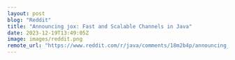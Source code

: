 ```yaml
---
layout: post
blog: "Reddit"
title: "Announcing jox: Fast and Scalable Channels in Java"
date: 2023-12-19T13:49:05Z
image: images/reddit.png
remote_url: "https://www.reddit.com/r/java/comments/18m2b4p/announcing_jox_fast_and_scalable_channels_in_java/"
---
```

